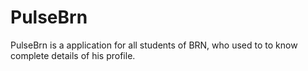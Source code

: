 # PulseBrn
PulseBrn is a application for all students of BRN, who used to to know complete details of his profile.
